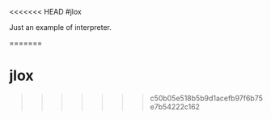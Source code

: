 <<<<<<< HEAD
#jlox

Just an example of interpreter. 

=======
# jlox
>>>>>>> c50b05e518b5b9d1acefb97f6b75e7b54222c162
